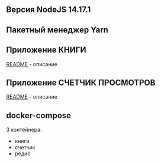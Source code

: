 ## Версия NodeJS 14.17.1

## Пакетный менеджер Yarn

## Приложение КНИГИ

[README](books/README.MD) - описание

## Приложение СЧЕТЧИК ПРОСМОТРОВ

[README](counter/README.MD) - описание

## docker-compose

3 контейнера:
- книги
- счетчик
- редис

